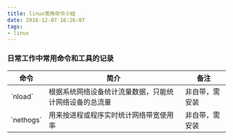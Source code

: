 ```yaml
---
title: linux常用命令小结
date: 2016-12-07 16:26:07
tags:
- linux
---
```

### 日常工作中常用命令和工具的记录

<table>
<thead><tr><th>命令</th><th>简介</th><th>备注</th></tr></thead>
<tbody>
<tr><td>`nload`</td>
<td>根据系统网络设备统计流量数据，只能统计网络设备的总流量</td><td>非自带，需安装</td>
</tr>
<tr><td>`nethogs`</td>
<td>用来按进程或程序实时统计网络带宽使用率</td>
<td>非自带，需安装</td>
</tr>
</tbody>
</table>
